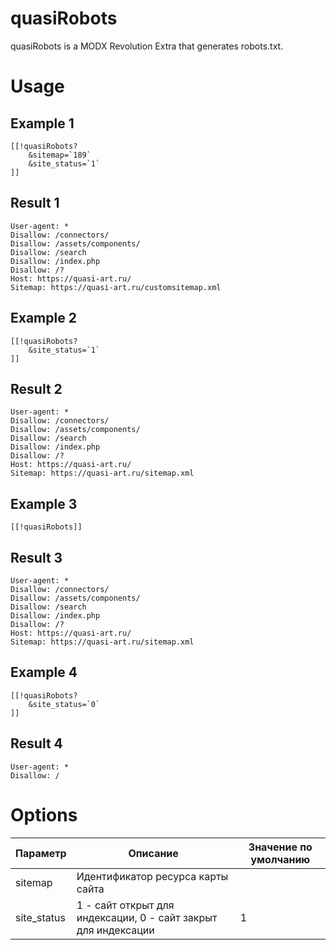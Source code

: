 # quasiRobots #
quasiRobots is a MODX Revolution Extra that generates robots.txt.
# Usage #
## Example 1 ##
	[[!quasiRobots?
		&sitemap=`189`
		&site_status=`1`
	]]
## Result 1 ##
	User-agent: *
	Disallow: /connectors/
	Disallow: /assets/components/
	Disallow: /search
	Disallow: /index.php
	Disallow: /?
	Host: https://quasi-art.ru/
	Sitemap: https://quasi-art.ru/customsitemap.xml
## Example 2 ##
	[[!quasiRobots?
		&site_status=`1`
	]]
## Result 2 ##
	User-agent: *
	Disallow: /connectors/
	Disallow: /assets/components/
	Disallow: /search
	Disallow: /index.php
	Disallow: /?
	Host: https://quasi-art.ru/
	Sitemap: https://quasi-art.ru/sitemap.xml
## Example 3 ##
	[[!quasiRobots]]
## Result 3 ##
	User-agent: *
	Disallow: /connectors/
	Disallow: /assets/components/
	Disallow: /search
	Disallow: /index.php
	Disallow: /?
	Host: https://quasi-art.ru/
	Sitemap: https://quasi-art.ru/sitemap.xml
## Example 4 ##
	[[!quasiRobots?
		&site_status=`0`
	]]
## Result 4 ##
	User-agent: *
	Disallow: /
# Options #
| Параметр | Описание | Значение по умолчанию |
|---|---|---|
| sitemap | Идентификатор ресурса карты сайта | |
| site_status | 1 - сайт открыт для индексации, 0 - сайт закрыт для индексации | 1 |